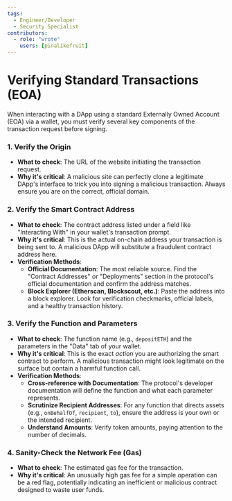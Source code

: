 ```yaml
---
tags:
  - Engineer/Developer
  - Security Specialist
contributors:
  - role: "wrote"
    users: [pinalikefruit]
---
```


# Verifying Standard Transactions (EOA)

When interacting with a DApp using a standard Externally Owned Account (EOA) via a wallet, you must verify several key components of the transaction request before signing.

### 1. Verify the Origin

- **What to check**: The URL of the website initiating the transaction request.
- **Why it's critical**: A malicious site can perfectly clone a legitimate DApp's interface to trick you into signing a malicious transaction. Always ensure you are on the correct, official domain.

### 2. Verify the Smart Contract Address

- **What to check**: The contract address listed under a field like "Interacting With" in your wallet's transaction prompt.
- **Why it's critical**: This is the actual on-chain address your transaction is being sent to. A malicious DApp will substitute a fraudulent contract address here.
- **Verification Methods**:
    - **Official Documentation**: The most reliable source. Find the "Contract Addresses" or "Deployments" section in the protocol's official documentation and confirm the address matches.
    - **Block Explorer (Etherscan, Blockscout, etc.)**: Paste the address into a block explorer. Look for verification checkmarks, official labels, and a healthy transaction history.

### 3. Verify the Function and Parameters

- **What to check**: The function name (e.g., `depositETH`) and the parameters in the "Data" tab of your wallet.
- **Why it's critical**: This is the exact *action* you are authorizing the smart contract to perform. A malicious transaction might look legitimate on the surface but contain a harmful function call.
- **Verification Methods**:
    - **Cross-reference with Documentation**: The protocol's developer documentation will define the function and what each parameter represents.
    - **Scrutinize Recipient Addresses**: For any function that directs assets (e.g., `onBehalfOf`, `recipient`, `to`), ensure the address is your own or the intended recipient.
    - **Understand Amounts**: Verify token amounts, paying attention to the number of decimals.

### 4. Sanity-Check the Network Fee (Gas)

- **What to check**: The estimated gas fee for the transaction.
- **Why it's critical**: An unusually high gas fee for a simple operation can be a red flag, potentially indicating an inefficient or malicious contract designed to waste user funds.

